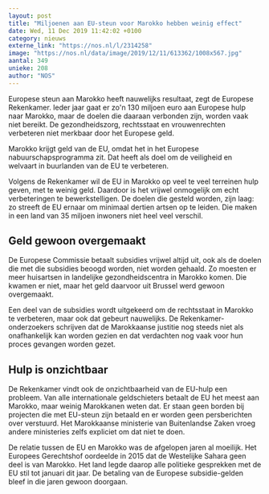 ```yaml
---
layout: post
title: "Miljoenen aan EU-steun voor Marokko hebben weinig effect"
date: Wed, 11 Dec 2019 11:42:02 +0100
category: nieuws
externe_link: "https://nos.nl/l/2314258"
image: "https://nos.nl/data/image/2019/12/11/613362/1008x567.jpg"
aantal: 349
unieke: 208
author: "NOS"
---
```


<p>Europese steun aan Marokko heeft nauwelijks resultaat, zegt de Europese Rekenkamer. Ieder jaar gaat er zo'n 130 miljoen euro aan Europese hulp naar Marokko, maar de doelen die daaraan verbonden zijn, worden vaak niet bereikt. De gezondheidszorg, rechtsstaat en vrouwenrechten verbeteren niet merkbaar door het Europese geld.</p>
<p>Marokko krijgt geld van de EU, omdat het in het Europese nabuurschapsprogramma zit. Dat heeft als doel om de veiligheid en welvaart in buurlanden van de EU te verbeteren.</p>
<p>Volgens de Rekenkamer wil de EU in Marokko op veel te veel terreinen hulp geven, met te weinig geld. Daardoor is het vrijwel onmogelijk om echt verbeteringen te bewerkstelligen. De doelen die gesteld worden, zijn laag: zo streeft de EU ernaar om minimaal dertien artsen op te leiden. Die maken in een land van 35 miljoen inwoners niet heel veel verschil.</p>
<h2>Geld gewoon overgemaakt</h2>
<p>De Europese Commissie betaalt subsidies vrijwel altijd uit, ook als de doelen die met die subsidies beoogd worden, niet worden gehaald. Zo moesten er meer huisartsen in landelijke gezondheidscentra in Marokko komen. Die kwamen er niet, maar het geld daarvoor uit Brussel werd gewoon overgemaakt.</p>
<p>Een deel van de subsidies wordt uitgekeerd om de rechtsstaat in Marokko te verbeteren, maar ook dat gebeurt nauwelijks. De Rekenkamer-onderzoekers schrijven dat de Marokkaanse justitie nog steeds niet als onafhankelijk kan worden gezien en dat verdachten nog vaak voor hun proces gevangen worden gezet.</p>
<h2>Hulp is onzichtbaar</h2>
<p>De Rekenkamer vindt ook de onzichtbaarheid van de EU-hulp een probleem. Van alle internationale geldschieters betaalt de EU het meest aan Marokko, maar weinig Marokkanen weten dat. Er staan geen borden bij projecten die met EU-steun zijn betaald en er worden geen persberichten over verstuurd. Het Marokkaanse ministerie van Buitenlandse Zaken vroeg andere ministeries zelfs expliciet om dat niet te doen.</p>
<p>De relatie tussen de EU en Marokko was de afgelopen jaren al moeilijk. Het Europees Gerechtshof oordeelde in 2015 dat de Westelijke Sahara geen deel is van Marokko. Het land legde daarop alle politieke gesprekken met de EU stil tot januari dit jaar. De betaling van de Europese subsidie-gelden bleef in die jaren gewoon doorgaan.</p>
